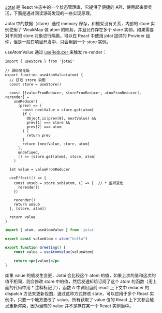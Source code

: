 [Jotai](https://jotai.org/) 是 React 生态中的一个状态管理库，它提供了便捷的 API，使用起来很灵活，下面是通过阅读源码发现的一些实现原理。



Jotai 中的数据（store）通过 memory 保存，和框架没有关系，内部的 store 实例使用了 WeakMap 做 atom 的映射，并且允许存在多个 store 实例，如果需要对不同的 store 对象进行隔离，可以在 React 中使用 jotai 提供的 Provider 组件，但是一般在项目开发中，只会用到一个 store 实例。



useAtomValue 通过 [useReducer ](https://github.com/pmndrs/jotai/blob/f1590d48fcf09f701a403ea1ae233de490bcc64d/src/react/useAtomValue.ts#L62)来触发 re-render：

```tsx
import { useStore } from 'jotai'

// 源码简化版
export function useAtomValue(atom) {
  // 获取 store 实例
  const store = useStore()

  const [[valueFromReducer, storeFromReducer, atomFromReducer], rerender] =
    useReducer(
      (prev) => {
        const nextValue = store.get(atom)
        if (
          Object.is(prev[0], nextValue) &&
          prev[1] === store &&
          prev[2] === atom
        ) {
          return prev
        }
        return [nextValue, store, atom]
      },
      undefined,
      () => [store.get(atom), store, atom]
    )

  let value = valueFromReducer

  useEffect(() => {
    const unsub = store.sub(atom, () => {  // * 监听变化
      rerender()
    })
    
    rerender()
    return unsub
  }, [store, atom])

  return value
}
```



```jsx
import { atom, useAtomValue } from 'jotai'

export const valueAtom = atom("hello")

export function Greeting() {   
    const value = useAtomValue(valueAtom)
    
    return <p>{value}</p>
}
```

如果 value 的值发生变更，Jotai 会比较这个 atom 的值，如果上次的值和这次的值不相同，则会修改 store 中的值，然后发通知给订阅了这个 atom 的函数（用上面的代码中用 * 注释标记了），函数 A 中调用当前 react 上下文中 reducer 的 dispatch 方法来更新视图，通过这种方式修改 state，可以应用于多个 React 实例中，只要一个地方更改了 value，所有获取了 value 值的 React 上下文都会触发重新渲染，因为当前的 value 并不是存在某一个 React 实例当中。